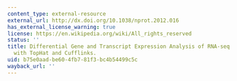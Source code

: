 ```yaml
---
content_type: external-resource
external_url: http://dx.doi.org/10.1038/nprot.2012.016
has_external_license_warning: true
license: https://en.wikipedia.org/wiki/All_rights_reserved
status: ''
title: Differential Gene and Transcript Expression Analysis of RNA-seq Experiments
  with TopHat and Cufflinks.
uid: b75e0aad-be60-4fb7-81f3-bc4b54499c5c
wayback_url: ''
---
```


